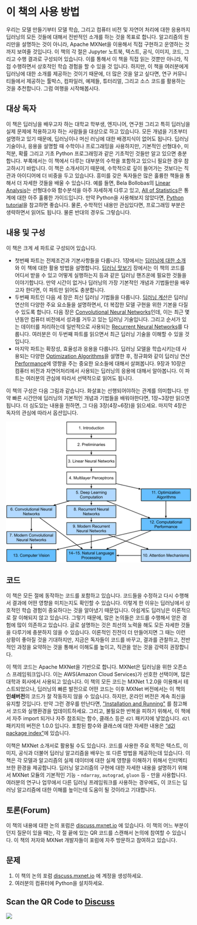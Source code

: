# 이 책의 사용 방법

우리는 모델 만들기부터 모델 학습, 그리고 컴퓨터 비전 및 자연어 처리에 대한 응용까지 딥러닝의 모든 것들에 대해서 전반적인 소개를 하는 것을 목표로 합니다. 알고리즘의 원리만을 설명하는 것이 아니라, Apache MXNet을 이용해서 직접 구현하고 운영하는 것까지 보여줄 것입니다. 이 책의 각 절은 Jupyter 노트북, 텍스트, 공식, 이미지, 코드, 그리고 수행 결과로 구성되어 있습니다. 이를 통해서 이 책을 직접 읽는 것뿐만 아니라, 직접 수행하면서 상호적인 학습 경험을 할 수 있을 것 입니다. 하지만, 이 책을 여러분에게 딥러닝에 대한 소개를 제공하는 것이기 때문에, 더 많은 것을 알고 싶다면, 연구 커뮤니티들에서 제공하는 툴박스, 컴파일러, 예제들, 튜터리얼, 그리고 소스 코드를 활용하는 것을 추천합니다. 그럼 여행을 시작해봅시다.

## 대상 독자

이 책은 딥러닝을 배우고자 하는 대학교 학부생, 엔지니어, 연구원 그리고 특히 딥러닝을 실제 문제에 적용하고자 하는 사람들을 대상으로 하고 있습니다. 모든 개념을 기초부터 설명하고 있기 때문에, 딥러닝이나 머신 러닝에 대한 배경지식이 없어도 됩니다. 딥러닝 기술이나, 응용을 설명할 때 수학이나 프로그래밍을 사용하지만, 기본적인 선형대수, 미적분, 확률 그리고 기초 Python 프로그래밍과 같은 기초적인 것들만 알고 있으면 충분합니다. 부록에서는 이 책에서 다루는 대부분의 수학을 포함하고 있으니 필요한 경우 참고하시기 바랍니다. 이 책은 소개서이기 때문에, 수학적으로 깊이 들어가는 것보다는 직관과 아이디어에 더 비중을 두고 있습니다. 흥미를 갖은 독자들은 많은 훌륭한 책들을 통해서 더 자세한 것들을 배울 수 있습니다. 예를 들면, Bela Bollobas의  [Linear Analysis](https://www.amazon.com/Linear-Analysis-Introductory-Cambridge-Mathematical/dp/0521655773)는 선형대수와 함수분석을 아주 자세하게 다루고 있고, [All of Statistics](https://www.amazon.com/All-Statistics-Statistical-Inference-Springer/dp/0387402721)은 통계에 대한 아주 훌륭한 가이드입니다. 만약 Python을 사용해보지 않았다면,  [Python tutorial](http://learnpython.org/)을 참고하면 좋습니다. 물론, 수학적인 내용만 관심있다면, 프로그래밍 부분은 생략하면서 읽어도 됩니다. 물론 반대의 경우도 그렇습니다.


## 내용 및 구성

이 책은 크게 세 파트로 구성되어 있습니다.

* 첫번째 파트는 전제조건과 기본사항들을 다룹니다. 1장에서는 [딥러닝에 대한 소개](../chapter_introduction/index.md) 와 이 책에 대한 활용 방법을 설명합니다. [딥러닝 맛보기](../chapter_crashcourse/index.md) 장에서는 이 책의 코드를 어디서 받을 수 있고 어떻게 실행하는지 등과 같은 딥러닝 핸즈온에 필요한 것들을 이야기합니다. 만약 시간이 없거나 딥러닝의 가장 기본적인 개념과 기법들만을 배우고자 한다면, 이 파트만 읽어도 충분합니다.
* 두번째 파트인 다음 세 장은 최신 딥러닝 기법들을 다룹니다. [딥러닝 계산](../chapter_deep-learning-computation/index.md)은 딥러닝 연산의 다양한 주요 요소들을 설명하면서, 더 복잡한 모델 구현을 위한 기본을 다질 수 있도록 합니다. 다음 장은 [Convolutional Neural Networks](../chapter_convolutional-neural-networks/index.md)인데, 이는 최근 몇년동안 컴퓨터 비전에서 성과를 거두고 있는 딥러닝 기술입니다. 그리고 순서가 있는 데이터를 처리하는데 일반적으로 사용되는 [Recurrent Neural Networks](../chapter_recurrent-neural-networks/index.md)를 다룹니다. 여러분은 이 두번째 파트를 읽으면서 최근 딥러닝 기술을 이해할 수 있을 것입니다.
* 마지막 파트는 확장성, 효율성과 응용을 다룹니다. 딥러닝 모델을 학습시키는데 사용되는 다양한  [Optimization Algorithms](../chapter_optimization/index.md)을 설명한 후, 정규화와 같이 딥러닝 연산 [Performance](../chapter_computational-performance/index.md)에 영향을 주는 중요한 요소들에 대해서 살펴봅니다. 9장과 10장은 컴퓨터 비전과 자연어처리에서 사용되는 딥러닝의 응용에 대해서 알아봅니다. 이 파트는 여러분의 관심에 따라서 선택적으로 읽어도 됩니다.

이 책의 구성은 다음 그림과 같습니다. 화살표는 선행되어야하는 관계를 의미합니다. 만약 빠른 시간안에 딥러닝의 기본적인 개념과 기법들을 배워야한다면, 1장~3장만 읽으면됩니다. 더 심도있는 내용을 원하면, 그 다음 3장(4장~6장)을 읽으세요. 마지막 4장은 독자의 관심에 따라서 옵션입니다.

![Book structure](../img/book-org.svg)


## 코드

이 책은 모든 절에 동작하는 코드를 포함하고 있습니다. 코드들을 수정하고 다시 수행해서 결과에 어떤 영향을 미치는지도 확인할 수 있습니다. 이렇게 한 이유는 딥러닝에서 상호적인 학습 경험이 중요하다는 것을 알아냈기 때문입니다. 아쉽게도 딥러닝은 이론적으로 잘 이해되지 않고 있습니다. 그렇기 때문에, 많은 논의들은 코드를 수행해서 얻은 경험에 많이 의존하고 있습니다. 글로 설명하는 것은 최선의 노력을 해도 모든 자세한 것들을 다루기에 충분하지 않을 수 있습니다. 이론적인 진전이 더 만들어지면 그 때는 이런 상황이 좋아질 것을 기대하지만, 지금은 독자들이 코드를 바꾸고, 결과를 관찰하고, 전반적인 과정을 요약하는 것을 통해서 이해도를 높이고, 직관을 얻는 것을 강력히 권장합니다.

이 책의 코드는 Apache MXNet을 기반으로 합니다. MXNet은 딥러닝을 위한 오픈소스 프레임워크입니다. 이는 AWS(Amazon Cloud Services)가 선호한 선택이며, 많은 대학과 회사에서 사용되고 있습니다. 이 책의 모든 코드는 MXNet 1.2.0을 이용해서 테스트되었으나, 딥러닝의 빠른 발전으로 어떤 코드는 이후 MXNet 버전에서는 이 책의 **인쇄버전**의 코드가 잘 작동하지 않을 수 있습니다. 하지만, 온라인 버전은 계속 최신을 유지할 것입니다. 만약 그런 경우를 만난다면, ["Installation and Running"](../chapter_prerequisite/install.md) 를 참고해서 코드와 실행환경을 업데이트하세요. 그리고, 불필요한 반복을 피하기 위해서, 이 책에서 자주 import 되거나 자주 참조되는 함수, 클래스 등은 `d2l` 패키지에 넣었습니다. `d2l` 패키지의 버전은 1.0.0 입니다. 포함된 함수와 클래스에 대한 자세한 내용은  [“d2l package index”](../chapter_appendix/d2l.md)에 있습니다.

이책은 MXNet 소개서로 활용될 수도 있습니다. 코드를 사용한 주요 목적은 텍스트, 이미지, 공식과 더불어 딥러닝 알고리즘을 배우는 또 다른 방법을 제공하는데 있습니다. 이 책은 각 모델과 알고리즘의 실제 데이터에 대한 실제 영향을 이해하기 위해서 인터엑티브한 환경을 제공합니다. 딥러닝 알고리즘의 구현에 대한 자세한 내용을 설명하기 위해서 MXNet 모듈의 기본적인 기능 - `ndarray`, `autograd`, `gluon`  등 - 만을 사용합니다. 여러분의 연구나 업무에서 다른 딥러닝 프레임워크를 사용하는 경우에도, 이 코드는 딥러닝 알고리즘에 대한 이해를 높이는데 도움이 될 것이라고 기대합니다.

## 토론(Forum)

이 책의 내용에 대한 논의 포럼은 [discuss.mxnet.io](https://discuss.mxnet.io/) 에 있습니다. 이 책의 어느 부분이던지 질문이 있을 때는, 각 절 끝에 있는 QR 코드를 스캔해서 논의에 참여할 수 있습니다. 이 책의 저자와 MXNet 개발자들이 포럼에 자주 방문하고 참여하고 있습니다.

## 문제

1. 이 책의 논의 포럼 [discuss.mxnet.io](https://discuss.mxnet.io/) 에 계정을 생성하세요.
1. 여러분의 컴퓨터에 Python을 설치하세요.



## Scan the QR Code to [Discuss](https://discuss.mxnet.io/t/2311)

![](../img/qr_how-to-use.svg)
